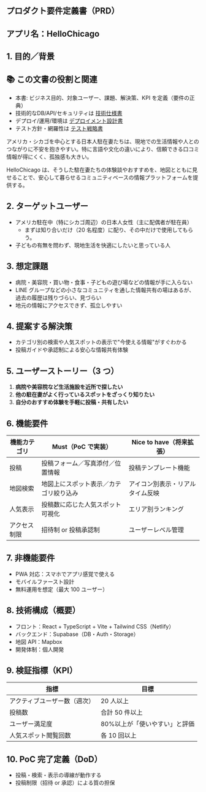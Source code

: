 ## プロダクト要件定義書（PRD）

## アプリ名：HelloChicago

## 1. 目的／背景

## 📚 この文書の役割と関連

- 本書: ビジネス目的、対象ユーザー、課題、解決策、KPI を定義（要件の正典）
- 技術的なDB/API/セキュリティは [技術仕様書](./technical-specification.md)
- デプロイ/運用/環境は [デプロイメント設計書](./deployment-design.md)
- テスト方針・網羅性は [テスト戦略書](./test-strategy.md)

アメリカ・シカゴを中心とする日本人駐在妻たちは、現地での生活情報や人とのつながりに不安を抱きやすい。特に言語や文化の違いにより、信頼できる口コミ情報が得にくく、孤独感も大きい。

HelloChicago は、そうした駐在妻たちの体験談やおすすめを、地図とともに見せることで、安心して暮らせるコミュニティベースの情報プラットフォームを提供する。

## 2. ターゲットユーザー

- アメリカ駐在中（特にシカゴ周辺）の日本人女性（主に配偶者が駐在員）
  - まずは知り合いだけ（20 名程度）に配り、その中だけで使用してもらう。
- 子どもの有無を問わず、現地生活を快適にしたいと思っている人

## 3. 想定課題

- 病院・美容院・買い物・食事・子どもの遊び場などの情報が手に入らない
- LINE グループなどの小さなコミュニティを通した情報共有の場はあるが、過去の履歴は残りづらい、見づらい
- 地元の情報にアクセスできず、孤立しやすい

## 4. 提案する解決策

- カテゴリ別の検索や人気スポットの表示で"今使える情報"がすぐわかる
- 投稿ガイドや承認制による安心な情報共有体験

## 5. ユーザーストーリー（3 つ）

1. **病院や美容院など生活施設を近所で探したい**
2. **他の駐在妻がよく行っているスポットをざっくり知りたい**
3. **自分のおすすめ体験を手軽に投稿・共有したい**

## 6. 機能要件

| 機能カテゴリ | Must（PoC で実装）                     | Nice to have（将来拡張）         |
| ------------ | -------------------------------------- | -------------------------------- |
| 投稿         | 投稿フォーム／写真添付／位置情報       | 投稿テンプレート機能             |
| 地図検索     | 地図上にスポット表示／カテゴリ絞り込み | アイコン別表示・リアルタイム反映 |
| 人気表示     | 投稿数に応じた人気スポット可視化       | エリア別ランキング               |
| アクセス制限 | 招待制 or 投稿承認制                   | ユーザーレベル管理               |

## 7. 非機能要件

- PWA 対応：スマホでアプリ感覚で使える
- モバイルファースト設計
- 無料運用を想定（最大 100 ユーザー）

## 8. 技術構成（概要）

- フロント：React + TypeScript + Vite + Tailwind CSS（Netlify）
- バックエンド：Supabase（DB・Auth・Storage）
- 地図 API：Mapbox
- 開発体制：個人開発

## 9. 検証指標（KPI）

| 指標                         | 目標                          |
| ---------------------------- | ----------------------------- |
| アクティブユーザー数（週次） | 20 人以上                     |
| 投稿数                       | 合計 50 件以上                |
| ユーザー満足度               | 80%以上が「使いやすい」と評価 |
| 人気スポット閲覧回数         | 各 10 回以上                  |

## 10. PoC 完了定義（DoD）

- 投稿・検索・表示の導線が動作する
- 投稿制限（招待 or 承認）による質の担保
